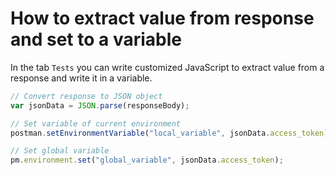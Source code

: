 # How to extract value from response and set to a variable

In the tab `Tests` you can write customized JavaScript to extract value from a response and write it in a variable.

```javascript
// Convert response to JSON object
var jsonData = JSON.parse(responseBody);

// Set variable of current environment
postman.setEnvironmentVariable("local_variable", jsonData.access_token);

// Set global variable
pm.environment.set("global_variable", jsonData.access_token);
```